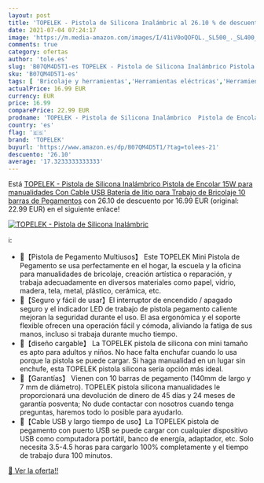 ```yaml
---
layout: post
title: 'TOPELEK - Pistola de Silicona Inalámbric al 26.10 % de descuento'
date: 2021-07-04 07:24:17
image: 'https://m.media-amazon.com/images/I/41iV0oQOFQL._SL500_._SL400_.jpg'
comments: true
category: ofertas
author: 'tole.es'
slug: 'B07QM4D5T1-es TOPELEK - Pistola de Silicona Inalámbrico Pistola de...'
sku: 'B07QM4D5T1-es'
tags: [ 'Bricolaje y herramientas','Herramientas eléctricas','Herramientas manuales y eléctricas','Pistolas de encolar','barras','de','pegamento','topelek', ]
actualPrice: 16.99 EUR
currency: EUR
price: 16.99
comparePrice: 22.99 EUR
prodname: 'TOPELEK - Pistola de Silicona Inalámbrico  Pistola de Encolar 15W para manualidades Con Cable USB  Batería de litio  para Trabajo de Bricolaje  10 barras de Pegamentos'
country: 'es'
flag: '🇪🇸'
brand: 'TOPELEK'
buyurl: 'https://www.amazon.es/dp/B07QM4D5T1/?tag=tolees-21'
descuento: '26.10'
average: '17.3233333333333'
---
```


Está [TOPELEK - Pistola de Silicona Inalámbrico  Pistola de Encolar 15W para manualidades Con Cable USB  Batería de litio  para Trabajo de Bricolaje  10 barras de Pegamentos](https://www.amazon.es/dp/B07QM4D5T1/?tag=tolees-21) con 26.10 de descuento por 16.99 EUR (original: 22.99 EUR) en el siguiente enlace!

[![TOPELEK - Pistola de Silicona Inalámbric](https://m.media-amazon.com/images/I/41iV0oQOFQL._SL500_._SL400_.jpg)](https://www.amazon.es/dp/B07QM4D5T1/?tag=tolees-21)

ℹ️:

- 🌺【Pistola de Pegamento Multiusos】 Este TOPELEK Mini Pistola de Pegamento se usa perfectamente en el hogar, la escuela y la oficina para manualidades de bricolaje, creación artística o reparación, y trabaja adecuadamente en diversos materiales como papel, vidrio, madera, tela, metal, plástico, cerámica, etc.
- 🌺【Seguro y fácil de usar】El interruptor de encendido / apagado seguro y el indicador LED de trabajo de pistola pegamento caliente mejoran la seguridad durante el uso. El asa ergonómica y el soporte flexible ofrecen una operación fácil y cómoda, aliviando la fatiga de sus manos, incluso si trabaja durante mucho tiempo.
- 🌺【diseño cargable】 La TOPELEK pistola de silicona con mini tamaño es apto para adultos y niños. No hace falta enchufar cuando lo usa porque la pistola se puede cargar. Si haga manualidad en un lugar sin enchufe, esta TOPELEK pistola silicona sería opción más ideal.
- 🌺【Garantías】 Vienen con 10 barras de pegamento (140mm de largo y 7 mm de diámetro). TOPELEK pistola silicona manualidades le proporcionará una devolución de dinero de 45 días y 24 meses de garantía posventa; No dude contactar con nosotros cuando tenga preguntas, haremos todo lo posible para ayudarlo.
- 🌺【Cable USB y largo tiempo de uso】La TOPELEK pistola de pegamento con puerto USB se puede cargar con cualquier dispositivo USB como computadora portátil, banco de energía, adaptador, etc. Solo necesita 3.5-4.5 horas para cargarlo 100% completamente y el tiempo de trabajo dura 100 minutos.

[🛒 Ver la oferta!!](https://www.amazon.es/dp/B07QM4D5T1/?tag=tolees-21)
